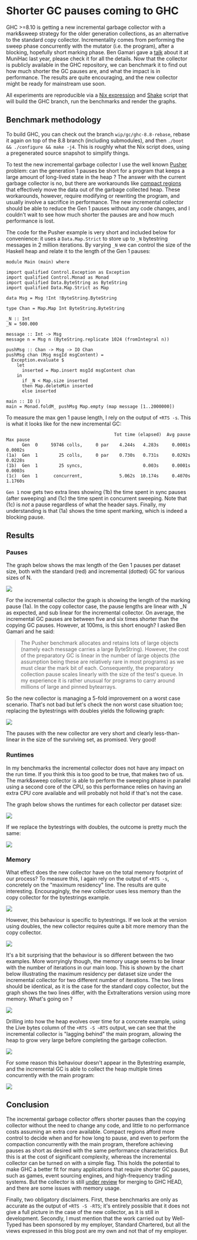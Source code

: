 # Shorter GC pauses coming to GHC

GHC >=8.10 is getting a new incremental garbage collector with a mark&sweep strategy for the older generation collections, as an alternative to the standard copy collector. Incrementality comes from performing the sweep phase concurrently with the mutator (i.e. the program), after a blocking, hopefully short marking phase. Ben Gamari gave a [talk][1] about it at MuniHac last year, please check it for all the details. Now that the collector is publicly available in the GHC repository, we can benchmark it to find out how much shorter the GC pauses are, and what the impact is in performance. The results are quite encouraging, and the new collector might be ready for mainstream use soon. 

All experiments are reproducible via a [Nix expression][nix] and [Shake][shake] script that will build the GHC branch, run the benchmarks and render the graphs.

## Benchmark methodology
To build GHC, you can check out the branch `wip/gc/ghc-8.8-rebase`, rebase it again on top of the 8.8 branch (including submodules), and then `./boot && ./configure && make -j4`. This is roughly what the Nix script does, using a pregenerated source snapshot to simplify things.

To test the new incremental garbage collector I use the well known [Pusher][3] problem: can the generation 1 pauses be short for a program that keeps a large amount of long-lived state in the heap ? The answer with the current garbage collector is no, but there are workarounds like [compact regions][2] that effectively move the data out of the garbage collected heap. These workarounds, however, require modifying or rewriting the program, and usually involve a sacrifice in performance. The new incremental collector should be able to reduce the Gen 1 pauses without any code changes, and I couldn't wait to see how much shorter the pauses are and how much performance is lost.

The code for the Pusher example is very short and included below for convenience: it uses a `Data.Map.Strict` to store up to `_N` bytestring messages in 2 million iterations. By varying `_N` we can control the size of the Haskell heap and relate it to the length of the Gen 1 pauses:
```
module Main (main) where

import qualified Control.Exception as Exception
import qualified Control.Monad as Monad
import qualified Data.ByteString as ByteString
import qualified Data.Map.Strict as Map

data Msg = Msg !Int !ByteString.ByteString

type Chan = Map.Map Int ByteString.ByteString

_N :: Int
_N = 500.000

message :: Int -> Msg
message n = Msg n (ByteString.replicate 1024 (fromIntegral n))

pushMsg :: Chan -> Msg -> IO Chan
pushMsg chan (Msg msgId msgContent) =
  Exception.evaluate $
    let
      inserted = Map.insert msgId msgContent chan
    in
      if _N < Map.size inserted
      then Map.deleteMin inserted
      else inserted

main :: IO ()
main = Monad.foldM_ pushMsg Map.empty (map message [1..2000000])
```

To measure the max gen 1 pause length, I rely on the output of `+RTS -s`. This is what it looks like for the new incremental GC:
```
                                         Tot time (elapsed)  Avg pause  Max pause
      Gen  0     59746 colls,     0 par    4.244s   4.283s     0.0001s    0.0002s
(1a)  Gen  1        25 colls,     0 par    0.730s   0.731s     0.0292s    0.0228s
(1b)  Gen  1        25 syncs,                       0.003s     0.0001s    0.0003s
(1c)  Gen  1      concurrent,              5.062s  10.174s     0.4070s    1.1760s

```

`Gen 1` now gets two extra lines showing (1b) the time spent in sync pauses (after sweeping) and (1c) the time spent in concurrent sweeping. Note that (1c) is *not* a pause regardless of what the header says. Finally, my understanding is that (1a) shows the time spent marking, which is indeed a blocking pause.

## Results
### Pauses

The graph below shows the max length of the Gen 1 pauses per dataset size, both with the standard (red) and incremental (dotted) GC for various sizes of N.

![][pauses]

For the incremental collector the graph is showing the length of the marking pause (1a). In the copy collector case, the pause lengths are linear with _N as expected, and sub linear for the incremental collector. On average, the incremental GC pauses are between five and six times shorter than the copying GC pauses. However, at 100ms, is this short enough? I asked Ben Gamari and he said:

>The Pusher benchmark allocates and retains lots of large objects (namely each message carries a large ByteString).
> However, the cost of the preparatory GC is linear in the number of large
> objects (the assumption being these are relatively rare in most
> programs) as we must clear the mark bit of each. Consequently, the
> preparatory collection pause scales linearly with the size of the test's queue. 
> In my experience it is rather unusual for programs to carry around millions of large and pinned bytearrays.

So the new collector is managing a 5-fold improvement on a worst case scenario. That's not bad but let's check the non worst case situation too; replacing the bytestrings with doubles yields the following graph:

![][pauses.double]

The pauses with the new collector are very short and clearly less-than-linear in the size of the surviving set, as promised.
Very good!

### Runtimes

In my benchmarks the incremental collector does not have any impact on the run time. If you think this is too good to be true, that makes two of us. The mark&sweep collector is able to perform the sweeping phase in parallel using a second core of the CPU, so this performance relies on having an extra CPU core available and will probably not hold if that's not the case.

The graph below shows the runtimes for each collector per dataset size:

![][runtimes]

If we replace the bytestrings with doubles, the outcome is pretty much the same:

![][runtimes.double]


### Memory

What effect does the new collector have on the total memory footprint of our process? To measure this, I again rely on the output of `+RTS -s`, concretely on the "maximum residency" line. The results are quite interesting. Encouragingly, the new collector uses less memory than the copy collector for the bytestrings example. 

![][maxResidency]

However, this behaviour is specific to bytestrings. If we look at the version using doubles, the new collector requires quite a bit more memory than the copy collector. 

![][maxResidency.double]

It's a bit surprising that the behaviour is so different between the two examples. More worryingly though, the memory usage seems to be linear with the number of iterations in our main loop. This is shown by the chart below illustrating the maximum residency per dataset size under the incremental collector for two different number of iterations. The two lines should be identical, as it is the case for the standard copy collector, but the graph shows the two lines differ, with the ExtraIterations version using more memory. What's going on ?

![][maxResidencyPerIterations]

Drilling into how the heap evolves over time for a concrete example, using the Live bytes column of the `+RTS -S ~RTS` output, we can see that the incremental collector is "lagging behind" the main program, allowing the heap to grow very large before completing the garbage collection.

![][liveBytesComparisonDouble]

For some reason this behaviour doesn't appear in the Bytestring example, and the incremental GC is able to collect the heap multiple times concurrently with the main program:

![][liveBytesComparisonBS]

## Conclusion

The incremental garbage collector offers shorter pauses than the copying collector without the need to change any code, and little to no performance costs assuming an extra core available. Compact regions afford more control to decide when and for how long to pause, and even to perform the compaction concurrently with the main program, therefore achieving pauses as short as desired with the same performance characteristics. But this is at the cost of significant complexity, whereas the incremental collector can be turned on with a simple flag. This holds the potential to make GHC a better fit for many applications that require shorter GC pauses, such as games, event sourcing engines, and high-frequency trading systems. But the collector is still [under review][5] for merging to GHC HEAD, and there are some issues with memory usage.

Finally, two obligatory disclaimers. First, these benchmarks are only as accurate as the output of `+RTS -S -RTS`; it's entirely possible that it does not give a full picture in the case of the new collector, as it is still in development. Secondly, I must mention that the work carried out by Well-Typed has been sponsored by my employer, Standard Chartered, but all the views expressed in this blog post are my own and not that of my employer. 

[1]: https://www.youtube.com/watch?v=7_ig6r2C-d4
[2]: https://www.reddit.com/r/haskell/comments/81r6z0/trying_out_ghc_compact_regions_for_improved/
[3]: https://stackoverflow.com/questions/36772017/reducing-garbage-collection-pause-time-in-a-haskell-program
[4]: http://hackage.haskell.org/package/compact-0.1.0.1
[5]: https://gitlab.haskell.org/ghc/ghc/merge_requests/972
[pauses]: Pauses.PusherBS.Normal.svg
[pauses.double]: Pauses.PusherDouble.Normal.svg
[runtimes]: Runtimes.PusherBS.Normal.svg
[runtimes.double]: Runtimes.PusherDouble.Normal.svg
[maxResidency]: MaxResidency.PusherBS.Normal.svg
[maxResidency.double]: MaxResidency.PusherDouble.Normal.svg
[maxResidencyPerIterations]: MaxResidency.PusherDouble.Incremental.svg
[liveBytesComparisonDouble]: Live.1600.ExtraIterations.PusherDouble.svg
[liveBytesComparisonBS]: Live.1600.ExtraIterations.PusherBS.svg
[nix]: https://github.com/pepeiborra/gc-benchmarks/blob/master/default.nix
[shake]: https://github.com/pepeiborra/gc-benchmarks/blob/master/Shake.hs
[nofib]: https://gitlab.haskell.org/ghc/ghc/wikis/building/running-no-fib
